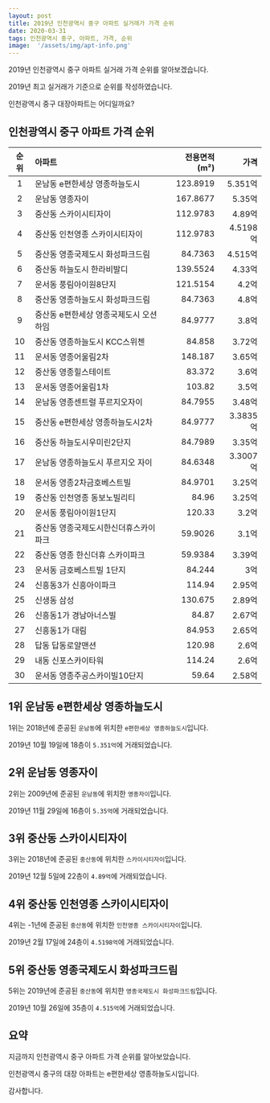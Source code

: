 ```yaml
---
layout: post
title: 2019년 인천광역시 중구 아파트 실거래가 가격 순위
date: 2020-03-31
tags: 인천광역시 중구, 아파트, 가격, 순위
image:  '/assets/img/apt-info.png'
---
```


2019년 인천광역시 중구 아파트 실거래 가격 순위를 알아보겠습니다.

2019년 최고 실거래가 기준으로 순위를 작성하였습니다.

인천광역시 중구 대장아파트는 어디일까요?

## 인천광역시 중구 아파트 가격 순위

|순위|아파트|전용면적(m²)|가격|
|:---:|:------|---:|---:|
|1|운남동 e편한세상 영종하늘도시|123.8919|5.351억|
|2|운남동 영종자이|167.8677|5.35억|
|3|중산동 스카이시티자이|112.9783|4.89억|
|4|중산동 인천영종 스카이시티자이|112.9783|4.5198억|
|5|중산동 영종국제도시 화성파크드림|84.7363|4.515억|
|6|중산동 하늘도시 한라비발디|139.5524|4.33억|
|7|운서동 풍림아이원8단지|121.5154|4.2억|
|8|중산동 영종하늘도시 화성파크드림|84.7363|4.8억|
|9|중산동 e편한세상 영종국제도시 오션하임|84.9777|3.8억|
|10|중산동 영종하늘도시 KCC스위첸|84.858|3.72억|
|11|운서동 영종어울림2차|148.187|3.65억|
|12|중산동 영종힐스테이트|83.372|3.6억|
|13|운서동 영종어울림1차|103.82|3.5억|
|14|운남동 영종센트럴 푸르지오자이|84.7955|3.48억|
|15|중산동 e편한세상 영종하늘도시2차|84.9777|3.3835억|
|16|중산동 하늘도시우미린2단지|84.7989|3.35억|
|17|운남동 영종하늘도시 푸르지오 자이|84.6348|3.3007억|
|18|운서동 영종2차금호베스트빌|84.9701|3.25억|
|19|중산동 인천영종 동보노빌리티|84.96|3.25억|
|20|운서동 풍림아이원1단지|120.33|3.2억|
|21|중산동 영종국제도시한신더휴스카이파크|59.9026|3.1억|
|22|중산동 영종 한신더휴 스카이파크|59.9384|3.39억|
|23|운서동 금호베스트빌 1단지|84.244|3억|
|24|신흥동3가 신흥아이파크|114.94|2.95억|
|25|신생동 삼성|130.675|2.89억|
|26|신흥동1가 경남아너스빌|84.87|2.67억|
|27|신흥동1가 대림|84.953|2.65억|
|28|답동 답동로얄맨션|120.98|2.6억|
|29|내동 신포스카이타워|114.24|2.6억|
|30|운서동 영종주공스카이빌10단지|59.64|2.58억|



## 1위 운남동 e편한세상 영종하늘도시

1위는 2018년에 준공된 `운남동`에 위치한 `e편한세상 영종하늘도시`입니다.

2019년 10월 19일에 18층이 `5.351억`에 거래되었습니다.

<!-- * 카카오맵 - 지도퍼가기 -->
<!-- 1. 지도 노드 -->
<div id="daumRoughmapContainer1585860421252" class="root_daum_roughmap root_daum_roughmap_landing"></div>

<!--
	2. 설치 스크립트
	* 지도 퍼가기 서비스를 2개 이상 넣을 경우, 설치 스크립트는 하나만 삽입합니다.
-->
<script charset="UTF-8" class="daum_roughmap_loader_script" src="https://ssl.daumcdn.net/dmaps/map_js_init/roughmapLoader.js"></script>

<!-- 3. 실행 스크립트 -->
<script charset="UTF-8">
	new daum.roughmap.Lander({
		"timestamp" : "1585860421252",
		"key" : "xrwi",
		"mapWidth" : "320",
		"mapHeight" : "180"
	}).render();
</script>

## 2위 운남동 영종자이

2위는 2009년에 준공된 `운남동`에 위치한 `영종자이`입니다.

2019년 11월 29일에 16층이 `5.35억`에 거래되었습니다.

<!-- * 카카오맵 - 지도퍼가기 -->
<!-- 1. 지도 노드 -->
<div id="daumRoughmapContainer1585860407268" class="root_daum_roughmap root_daum_roughmap_landing"></div>

<!--
	2. 설치 스크립트
	* 지도 퍼가기 서비스를 2개 이상 넣을 경우, 설치 스크립트는 하나만 삽입합니다.
-->
<script charset="UTF-8" class="daum_roughmap_loader_script" src="https://ssl.daumcdn.net/dmaps/map_js_init/roughmapLoader.js"></script>

<!-- 3. 실행 스크립트 -->
<script charset="UTF-8">
	new daum.roughmap.Lander({
		"timestamp" : "1585860407268",
		"key" : "xrwh",
		"mapWidth" : "320",
		"mapHeight" : "180"
	}).render();
</script>

## 3위 중산동 스카이시티자이

3위는 2018년에 준공된 `중산동`에 위치한 `스카이시티자이`입니다.

2019년 12월 5일에 22층이 `4.89억`에 거래되었습니다.

<!-- * 카카오맵 - 지도퍼가기 -->
<!-- 1. 지도 노드 -->
<div id="daumRoughmapContainer1585860390588" class="root_daum_roughmap root_daum_roughmap_landing"></div>

<!--
	2. 설치 스크립트
	* 지도 퍼가기 서비스를 2개 이상 넣을 경우, 설치 스크립트는 하나만 삽입합니다.
-->
<script charset="UTF-8" class="daum_roughmap_loader_script" src="https://ssl.daumcdn.net/dmaps/map_js_init/roughmapLoader.js"></script>

<!-- 3. 실행 스크립트 -->
<script charset="UTF-8">
	new daum.roughmap.Lander({
		"timestamp" : "1585860390588",
		"key" : "xrwg",
		"mapWidth" : "320",
		"mapHeight" : "180"
	}).render();
</script>

## 4위 중산동 인천영종 스카이시티자이

4위는 -1년에 준공된 `중산동`에 위치한 `인천영종 스카이시티자이`입니다.

2019년 2월 17일에 24층이 `4.5198억`에 거래되었습니다.

<!-- * 카카오맵 - 지도퍼가기 -->
<!-- 1. 지도 노드 -->
<div id="daumRoughmapContainer1585860390588" class="root_daum_roughmap root_daum_roughmap_landing"></div>

<!--
	2. 설치 스크립트
	* 지도 퍼가기 서비스를 2개 이상 넣을 경우, 설치 스크립트는 하나만 삽입합니다.
-->
<script charset="UTF-8" class="daum_roughmap_loader_script" src="https://ssl.daumcdn.net/dmaps/map_js_init/roughmapLoader.js"></script>

<!-- 3. 실행 스크립트 -->
<script charset="UTF-8">
	new daum.roughmap.Lander({
		"timestamp" : "1585860390588",
		"key" : "xrwg",
		"mapWidth" : "320",
		"mapHeight" : "180"
	}).render();
</script>

## 5위 중산동 영종국제도시 화성파크드림

5위는 2019년에 준공된 `중산동`에 위치한 `영종국제도시 화성파크드림`입니다.

2019년 10월 26일에 35층이 `4.515억`에 거래되었습니다.

<!-- * 카카오맵 - 지도퍼가기 -->
<!-- 1. 지도 노드 -->
<div id="daumRoughmapContainer1585860379219" class="root_daum_roughmap root_daum_roughmap_landing"></div>

<!--
	2. 설치 스크립트
	* 지도 퍼가기 서비스를 2개 이상 넣을 경우, 설치 스크립트는 하나만 삽입합니다.
-->
<script charset="UTF-8" class="daum_roughmap_loader_script" src="https://ssl.daumcdn.net/dmaps/map_js_init/roughmapLoader.js"></script>

<!-- 3. 실행 스크립트 -->
<script charset="UTF-8">
	new daum.roughmap.Lander({
		"timestamp" : "1585860379219",
		"key" : "xrwf",
		"mapWidth" : "320",
		"mapHeight" : "180"
	}).render();
</script>


## 요약

지금까지 인천광역시 중구 아파트 가격 순위를 알아보았습니다.

인천광역시 중구의 대장 아파트는 e편한세상 영종하늘도시입니다.

감사합니다.

